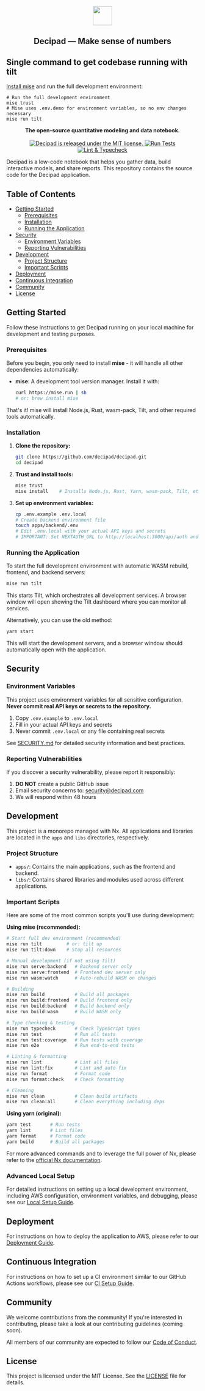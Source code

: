 <p align="center">
  <img src="https://user-images.githubusercontent.com/12210180/162798827-fd60eab3-907c-4ca1-a0dc-12ef34acb518.png" width="50">
</p>

<h2 align="center">Decipad — Make sense of numbers</h2>

## Single command to get codebase running with tilt

[Install mise](https://mise.jdx.dev/installing-mise.html) and run the full development environment:

```
# Run the full development environment
mise trust
# Mise uses .env.demo for environment variables, so no env changes necessary
mise run tilt
```

<p align="center">
  <strong>The open-source quantitative modeling and data notebook.</strong>
  <br />
  <br />
  <a href="https://github.com/decipad/decipad/blob/main/LICENSE">
    <img src="https://img.shields.io/badge/license-MIT-blue.svg" alt="Decipad is released under the MIT license." />
  </a>
  <a href="https://github.com/decipad/decipad/actions/workflows/test.yml">
    <img src="https://github.com/decipad/decipad/actions/workflows/test.yml/badge.svg" alt="Run Tests" />
  </a>
  <a href="https://github.com/decipad/decipad/actions/workflows/lint-and-typecheck.yml">
    <img src="https://github.com/decipad/decipad/actions/workflows/lint-and-typecheck.yml/badge.svg" alt="Lint & Typecheck" />
  </a>
</p>

Decipad is a low-code notebook that helps you gather data, build interactive models, and share reports. This repository contains the source code for the Decipad application.

## Table of Contents

- [Getting Started](#getting-started)
  - [Prerequisites](#prerequisites)
  - [Installation](#installation)
  - [Running the Application](#running-the-application)
- [Security](#security)
  - [Environment Variables](#environment-variables)
  - [Reporting Vulnerabilities](#reporting-vulnerabilities)
- [Development](#development)
  - [Project Structure](#project-structure)
  - [Important Scripts](#important-scripts)
- [Deployment](#deployment)
- [Continuous Integration](#continuous-integration)
- [Community](#community)
- [License](#license)

## Getting Started

Follow these instructions to get Decipad running on your local machine for development and testing purposes.

### Prerequisites

Before you begin, you only need to install **mise** - it will handle all other dependencies automatically:

- **mise**: A development tool version manager. Install it with:
  ```bash
  curl https://mise.run | sh
  # or: brew install mise
  ```

That's it! mise will install Node.js, Rust, wasm-pack, Tilt, and other required tools automatically.

### Installation

1.  **Clone the repository:**

    ```bash
    git clone https://github.com/decipad/decipad.git
    cd decipad
    ```

2.  **Trust and install tools:**

    ```bash
    mise trust
    mise install    # Installs Node.js, Rust, Yarn, wasm-pack, Tilt, etc.
    ```

3.  **Set up environment variables:**
    ```bash
    cp .env.example .env.local
    # Create backend environment file
    touch apps/backend/.env
    # Edit .env.local with your actual API keys and secrets
    # IMPORTANT: Set NEXTAUTH_URL to http://localhost:3000/api/auth and DECI_APP_URL_BASE to http://localhost:3000 in apps/backend/.env
    ```

### Running the Application

To start the full development environment with automatic WASM rebuild, frontend, and backend servers:

```bash
mise run tilt
```

This starts Tilt, which orchestrates all development services. A browser window will open showing the Tilt dashboard where you can monitor all services.

Alternatively, you can use the old method:

```bash
yarn start
```

This will start the development servers, and a browser window should automatically open with the application.

## Security

### Environment Variables

This project uses environment variables for all sensitive configuration. **Never commit real API keys or secrets to the repository.**

1. Copy `.env.example` to `.env.local`
2. Fill in your actual API keys and secrets
3. Never commit `.env.local` or any file containing real secrets

See [SECURITY.md](SECURITY.md) for detailed security information and best practices.

### Reporting Vulnerabilities

If you discover a security vulnerability, please report it responsibly:

1. **DO NOT** create a public GitHub issue
2. Email security concerns to: [security@decipad.com](mailto:security@decipad.com)
3. We will respond within 48 hours

## Development

This project is a monorepo managed with Nx. All applications and libraries are located in the `apps` and `libs` directories, respectively.

### Project Structure

- `apps/`: Contains the main applications, such as the frontend and backend.
- `libs/`: Contains shared libraries and modules used across different applications.

### Important Scripts

Here are some of the most common scripts you'll use during development:

**Using mise (recommended):**

```bash
# Start full dev environment (recommended)
mise run tilt         # or: tilt up
mise run tilt:down    # Stop all resources

# Manual development (if not using Tilt)
mise run serve:backend   # Backend server only
mise run serve:frontend  # Frontend dev server only
mise run wasm:watch      # Auto-rebuild WASM on changes

# Building
mise run build           # Build all packages
mise run build:frontend  # Build frontend only
mise run build:backend   # Build backend only
mise run build:wasm      # Build WASM only

# Type checking & testing
mise run typecheck       # Check TypeScript types
mise run test            # Run all tests
mise run test:coverage   # Run tests with coverage
mise run e2e             # Run end-to-end tests

# Linting & formatting
mise run lint            # Lint all files
mise run lint:fix        # Lint and auto-fix
mise run format          # Format code
mise run format:check    # Check formatting

# Cleaning
mise run clean           # Clean build artifacts
mise run clean:all       # Clean everything including deps
```

**Using yarn (original):**

```bash
yarn test       # Run tests
yarn lint       # Lint files
yarn format     # Format code
yarn build      # Build all packages
```

For more advanced commands and to leverage the full power of Nx, please refer to the [official Nx documentation](https://nx.dev/l/r/getting-started/nx-cli).

### Advanced Local Setup

For detailed instructions on setting up a local development environment, including AWS configuration, environment variables, and debugging, please see our [Local Setup Guide](docs/LOCAL_SETUP.md).

## Deployment

For instructions on how to deploy the application to AWS, please refer to our [Deployment Guide](docs/DEPLOYMENT.md).

## Continuous Integration

For instructions on how to set up a CI environment similar to our GitHub Actions workflows, please see our [CI Setup Guide](docs/CI.md).

## Community

We welcome contributions from the community! If you're interested in contributing, please take a look at our contributing guidelines (coming soon).

All members of our community are expected to follow our [Code of Conduct](docs/CODE_OF_CONDUCT.md).

## License

This project is licensed under the MIT License. See the [LICENSE](LICENSE) file for details.
